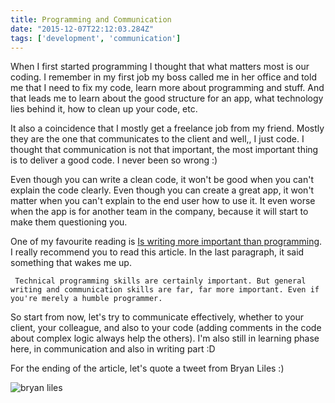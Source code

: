 ```yaml
---
title: Programming and Communication
date: "2015-12-07T22:12:03.284Z"
tags: ['development', 'communication']
---
```


When I first started programming I thought that what matters most is our coding. I remember in my first job my boss called me in her office and told me that I need to fix my code, learn more about programming and stuff. And that leads me to learn about the good structure for an app, what technology lies behind it, how to clean up your code, etc. 

It also a coincidence that I mostly get a freelance job from my friend. Mostly they are the one that communicates to the client and well,, I just code. I thought that communication is not that important, the most important thing is to deliver a good code. I never been so wrong :)

Even though you can write a clean code, it won't be good when you can't explain the code clearly. Even though you can create a great app, it won't matter when you can't explain to the end user how to use it. It even worse when the app is for another team in the company, because it will start to make them questioning you.

One of my favourite reading is [Is writing more important than programming](http://blog.codinghorror.com/is-writing-more-important-than-programming/). I really recommend you to read this article. In the last paragraph, it said something that wakes me up.

``` Technical programming skills are certainly important. But general writing and communication skills are far, far more important. Even if you're merely a humble programmer.```

So start from now, let's try to communicate effectively, whether to your client, your colleague, and also to your code (adding comments in the code about complex logic always help the others). I'm also still in learning phase here, in communication and also in writing part :D

For the ending of the article, let's quote a tweet from Bryan Liles :)

![bryan liles](../images/bryan_liles.png)